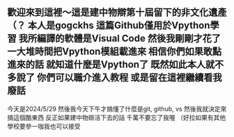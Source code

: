 歡迎來到這裡～這是建中物辯第十屆留下的非文化遺產（？
本人是gogckhs
這篇Github僅用於Vpython學習
我所編譯的軟體是Visual Code
然後我剛剛才花了一大堆時間把Vpython模組載進來
相信你們如果敢點進來的話
就知道什麼是Vpython了
既然如此本人就不多說了
你們可以職介進入教程
或是留在這裡繼續看我廢話
----------------------------------------
今天是2024/5/29
然後我今天下午才搞懂了什麼是git, github, vs
然後我就決定來搞這個酷東西
反正如果建中物辯活下去的話
千萬不要忘了我喔
（好拉如果有其他學校要參一咖我也可以接受